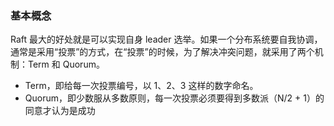 ### 基本概念
Raft 最大的好处就是可以实现自身 leader 选举。如果一个分布系统要自我协调，通常是采用“投票”的方式，在“投票”的时候，为了解决冲突问题，就采用了两个机制：Term 和 Quorum。
- Term，即给每一次投票编号，以 1、2、3 这样的数字命名。
- Quorum，即少数服从多数原则，每一次投票必须要得到多数派（N/2 + 1）的同意才认为是成功